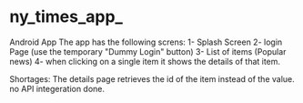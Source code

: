 # ny_times_app_
Android App 
The app has the following screns: 
1- Splash Screen
2- login Page (use the temporary "Dummy Login" button)
3- List of items (Popular news)
4- when clicking on a single item it shows the details of that item.

Shortages:
The details page retrieves the id of the item instead of the value.
no API integeration done. 
